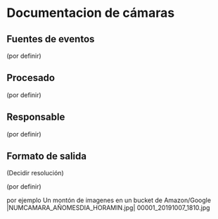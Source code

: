 # Documentacion de cámaras

## Fuentes de eventos
(por definir)

## Procesado
(por definir)

## Responsable
(por definir)

## Formato de salida

(Decidir resolución)

(por definir)

por ejemplo
Un montón de imagenes en un bucket de Amazon/Google
|NUMCAMARA_AÑOMESDIA_HORAMIN.jpg| 
00001_20191007_1810.jpg
